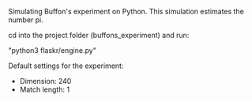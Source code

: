 
Simulating Buffon's experiment on Python. This simulation estimates the number pi.

cd into the project folder (buffons_experiment) and run:

"python3 flaskr/engine.py"

Default settings for the experiment:
* Dimension: 240
* Match length: 1

